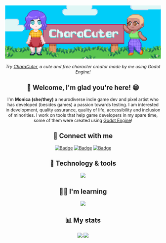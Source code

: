 [![MasterHead](CharaCuter.png "Two cute little girls around a sign that says Characuter")](https://github.com/SrtaZuzza)
<div align="center">
  <p>
    <i>Try <a href="https://tenacittea.itch.io/characuter">CharaCuter</a>, a cute and free character creator made by me using Godot Engine!</i>
  </p>    
  

  <h2>👋 Welcome, I'm glad you're here! 😁</h2>
  <p>
    I'm <b>Monica (she/they)</b> a neurodiverse indie game dev and pixel artist who has developed (besides games) a passion towards testing. I am interested in development, quality assurance, quality of life, accessibility and inclusion of minorities. I work on tools that help game developers in my spare time, some of them were created using <a href="https://github.com/godotengine">Godot Engine</a>!
  </p>  
  
  
  <h2>💬 Connect with me</h2>

  [![Badge](https://dcbadge.vercel.app/api/shield/569172009435529228?style=flat)](https://discord.com/users/569172009435529228)
  [![Badge](https://foj05lt87l2c.runkit.sh)](https://www.linkedin.com/in/monica-v-cardoso/)
  [![Badge](https://trkjvsaw6o22.runkit.sh)](https://api.whatsapp.com/send?phone=2130199584)  
  
  
  <h2>🤖 Technology & tools</h2>
  <a href="https://skillicons.dev">
    <img src="https://skillicons.dev/icons?i=bootstrap,css,git,github,godot,html,md,vscode&perline=20"/>
  </a>  
    
  
  <h2>👩‍💻 I'm learning</h2>
  <a href="https://skillicons.dev">
    <img src="https://skillicons.dev/icons?i=gherkin,idea,java,js,maven,regex,ruby,selenium&perline=20"/>
  </a>  
    
  
  <h2>📊 My stats</h2>
<a href="https://github.com/anuraghazra/convoychat">
  <img  height="137px" align="center" src="https://github-readme-stats.vercel.app/api/?username=srtazuzza&hide=contribs&layout=compact&theme=tokyonight&count_private=true&hide_title=true&hide_border=true&show_icons=true" />
</a>
<a href="https://github.com/anuraghazra/github-readme-stats">
  <img  height="137px" align="center" src="https://github-readme-stats.vercel.app/api/top-langs/?username=srtazuzza&layout=compact&theme=tokyonight&count_private=true&hide_title=true&hide_border=true&show_icons=true&langs_count=6" />
</a>
</div>

<!--
**SrtaZuzza/SrtaZuzza** is a ✨ _special_ ✨ repository because its `README.md` (this file) appears on your GitHub profile.

Here are some ideas to get you started:

- 🔭 I’m currently working on ...
- 🌱 I’m currently learning ...
- 👯 I’m looking to collaborate on ...
- 🤔 I’m looking for help with ...
- 💬 Ask me about ...
- 📫 How to reach me: ...
- 😄 Pronouns: ...
- ⚡ Fun fact: ...
-->
